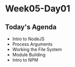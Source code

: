 # Week05-Day01

## Today's Agenda
- Intro to NodeJS
- Process Arguments
- Working the File System
- Module Building
- Intro to NPM